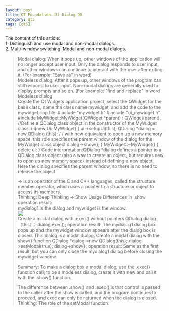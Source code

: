 ```yaml
---
layout: post
title: QT Foundation (3) Dialog QD
category: qt5
tags: [qt5]
---
```

The content of this article:  
1\. Distinguish and use modal and non-modal dialogs.  
2\. Multi-window switching.
Modal and non-modal dialogs.
> 
> Modal dialog: When it pops up, other windows of the application will no longer accept user input. Only the dialog responds to user input, and other windows can continue to interact with the user after exiting it. (For example: "Save as" in word)  
> Modeless dialog: After it pops up, other windows of the program can still respond to user input. Non-modal dialogs are generally used to display prompts and so on. (For example: "find and replace" in word
Modeless dialog  
Create the Qt Widgets application project, select the QWidget for the base class, name the class name mywidget, and add the code to the mywidget.cpp file:
    #include "mywidget.h" #include "ui_mywidget.h" #include<QDialog> MyWidget::MyWidget(QWidget *parent) : QWidget(parent), //Define a QDialog class object in the constructor of the MyWidget class. ui(new Ui::MyWidget) { ui->setupUi(this); QDialog *dialog = new QDialog (this); / / with new equivalent to open up a new memory space, this role specifies the parent window of the dialog for the MyWidget class object dialog->show(); } MyWidget::~MyWidget() { delete ui; } 
Code interpretation:QDialog \*dialog defines a pointer to a QDialog class object (also a way to create an object, but requires new to open up new memory space) instead of defining a new object. Here the dialog specifies the parent window, so there is no need to release the object.
> 
> -\> is an operator of the C and C++ languages, called the structure member operator, which uses a pointer to a structure or object to access its members.  
> Thinking: Deep Thinking -\> Show Usage Differences in .show
operation result:  
mydialog1 is the dialog and mywidget is the window.  
![ ](/md_blog/public/assets/2021-07-25/0f23110f2607feb3011a5fb0b2e4402d.png)  
Create a modal dialog with .exec() without pointers
    QDialog dialog（this）； dialog.exec(); 
operation result: The mydialog1 dialog box pops up and the mywidget window appears after the dialog box is closed. This dialog is a modal dialog.
Create a modal dialog with the show() function
     QDialog *dialog =new QDialog(this); dialog->setModal(true); dialog->show(); 
operation result: Same as the first result, but you can only close the mydialog1 dialog before closing the mywidget window.
> 
> Summary: To make a dialog box a modal dialog, use the .exec() function call; to be a modeless dialog, create it with new and call it with the .show() function.
> 
> The difference between .show() and .exec() is that control is passed to the caller after the show is called, and the program continues to proceed, and exec can only be returned when the dialog is closed.  
> Thinking: The role of the setModal function.